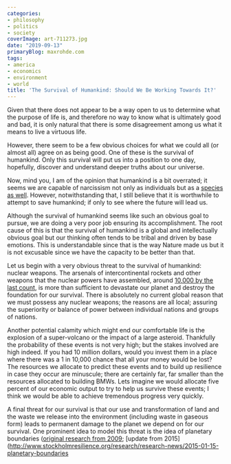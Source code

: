 ```yaml
---
categories:
- philosophy
- politics
- society
coverImage: art-711273.jpg
date: "2019-09-13"
primaryBlog: maxrohde.com
tags:
- america
- economics
- environment
- world
title: 'The Survival of Humankind: Should We Be Working Towards It?'
---
```


Given that there does not appear to be a way open to us to determine what the purpose of life is, and therefore no way to know what is ultimately good and bad, it is only natural that there is some disagreement among us what it means to live a virtuous life.

However, there seem to be a few obvious choices for what we could all (or almost all) agree on as being good. One of these is the survival of humankind. Only this survival will put us into a position to one day, hopefully, discover and understand deeper truths about our universe.

Now, mind you, I am of the opinion that humankind is a bit overrated; it seems we are capable of narcissism not only as individuals but as a [species as well](https://en.wikipedia.org/wiki/Homo_Deus:_A_Brief_History_of_Tomorrow). However, notwithstanding that, I still believe that it is worthwhile to attempt to save humankind; if only to see where the future will lead us.

Although the survival of humankind seems like such an obvious goal to pursue, we are doing a very poor job ensuring its accomplishment. The root cause of this is that the survival of humankind is a global and intellectually obvious goal but our thinking often tends to be tribal and driven by base emotions. This is understandable since that is the way Nature made us but it is not excusable since we have the capacity to be better than that.

Let us begin with a very obvious threat to the survival of humankind: nuclear weapons. The arsenals of intercontinental rockets and other weapons that the nuclear powers have assembled, around [10,000 by the last count](https://thebulletin.org/nuclear-notebook-multimedia), is more than sufficient to devastate our planet and destroy the foundation for our survival. There is absolutely no current global reason that we must possess any nuclear weapons; the reasons are all local; assuring the superiority or balance of power between individual nations and groups of nations.

Another potential calamity which might end our comfortable life is the explosion of a super-volcano or the impact of a large asteroid. Thankfully the probability of these events is not very high; but the stakes involved are high indeed. If you had 10 million dollars, would you invest them in a place where there was a 1 in 10,000 chance that all your money would be lost? The resources we allocate to predict these events and to build up resilience in case they occur are minuscule; there are certainly far, far smaller than the resources allocated to building BMWs. Lets imagine we would allocate five percent of our economic output to try to help us survive these events; I think we would be able to achieve tremendous progress very quickly.

A final threat for our survival is that our use and transformation of land and the waste we release into the environment (including waste in gaseous form) leads to permanent damage to the planet we depend on for our survival. One prominent idea to model this threat is the idea of planetary boundaries ([original research from 2009](https://www.ecologyandsociety.org/vol14/iss2/art32/); [update from 2015](http://www.stockholmresilience.org/research/research-news/2015-01-15-planetary-boundaries